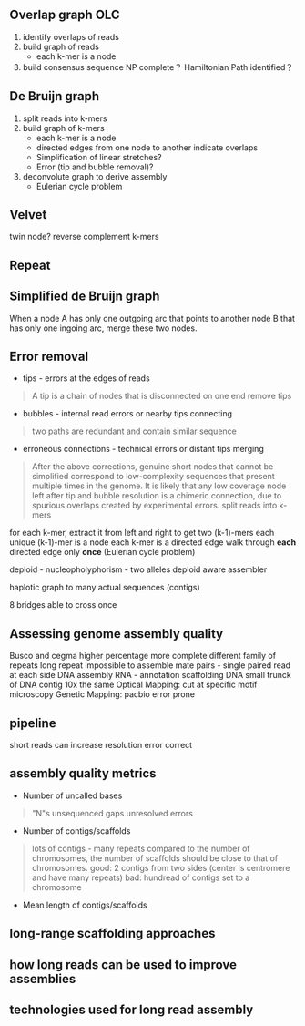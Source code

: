 ## Overlap graph OLC
1. identify overlaps of reads
2. build graph of reads
	* each k-mer is a node
3. build consensus sequence
NP complete？
Hamiltonian Path identified？
## De Bruijn graph
1. split reads into k-mers
2. build graph of k-mers
	* each k-mer is a node
	* directed edges from one node to another indicate overlaps
	* Simplification of linear stretches?
	* Error (tip and bubble removal)?
3. deconvolute graph to derive assembly
	* Eulerian cycle problem
## Velvet
twin node?
reverse complement k-mers
## Repeat

## Simplified de Bruijn graph
When a node A has only one outgoing arc that points to another node B that has only one ingoing arc, merge these two nodes.
## Error removal
* tips - errors at the edges of reads
> A tip is a chain of nodes that is disconnected on one end
> remove tips
* bubbles - internal read errors or nearby tips connecting
> two paths are redundant and contain similar sequence
* erroneous connections - technical errors or distant tips merging
> After the above corrections, genuine short nodes that cannot be simplified correspond to low-complexity sequences that present multiple times in the genome.
> It is likely that any low coverage node left after tip and bubble resolution is a chimeric connection, due to spurious overlaps created by experimental errors.
split reads into k-mers

for each k-mer, extract it from left and right to get two (k-1)-mers
each unique (k-1)-mer is a node
each k-mer is a directed edge 
walk through **each** directed edge only **once** (Eulerian cycle problem)




deploid - nucleopholyphorism - two alleles
deploid aware assembler

haplotic
graph to many actual sequences (contigs)

8 bridges able to cross once


## Assessing genome assembly quality



Busco and cegma higher percentage more complete
 different family of repeats 
 long repeat impossible to assemble
 mate pairs - single paired read at each side
 DNA assembly
 RNA - annotation
 scaffolding DNA
 small trunck of DNA 
 contig
 10x the same
 Optical Mapping: cut at specific motif microscopy
 Genetic Mapping:
 pacbio error prone

## pipeline

 short reads can increase resolution 
 error correct 

## assembly quality metrics
* Number of uncalled bases
> "N"s
> unsequenced gaps
> unresolved errors
* Number of contigs/scaffolds
> lots of contigs - many repeats
> compared to the number of chromosomes, the number of scaffolds should be close to that of chromosomes.
> good: 2 contigs from two sides (center is centromere and have many repeats)
> bad: hundread of contigs set to a chromosome
* Mean length of contigs/scaffolds
>
## long-range scaffolding approaches
## how long reads can be used to improve assemblies
## technologies used for long read assembly
<!--stackedit_data:
eyJoaXN0b3J5IjpbNzQyMzY4NTgxLDE3OTIxOTkwMzEsLTE3Nj
Q1NzQ1NjcsNjA5MzUzOTQsLTIyMjE2NzEwNCwxNzEwOTUzNDE4
LDEzOTc5MDc1MTIsLTE1MzgyNTAxOTIsLTE0MTUzMjA1OTYsLT
E4MDYyOTY2MjUsMjAxMjcyNzc3MSwtMTkxMDA1MjI5MSwtMTE5
Nzc2MDA0LC01NzU5NDM0ODcsLTEyNDU5ODE5MTEsLTU3ODQyNj
cxMSw1MzY4NTE5MDUsNDM4NzMxMjA5LDE0NDMwMDM5NDMsLTE0
MTAyMjQ4M119
-->